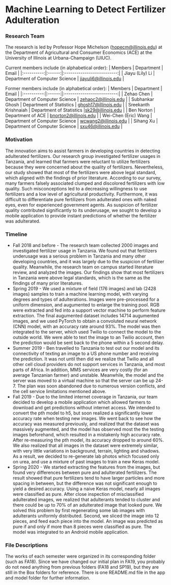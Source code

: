 # Machine Learning to Detect Fertilizer Adulteration 

### Research Team 
The research is led by Professor Hope Michelson ([hopecm@illinois.edu](hopecm@illinois.edu)) at the Department of Agricultural and Consumer Economics (ACE) at the University of Illinois at Urbana-Champaign (UIUC). 

Current members include (in alphabetical order): 
| Members | Department | Email  | 
|:----------:|:------:|:--------------------------:| 
| Jiayu (Lily) Li | Department of Computer Science | [jiayuli6@illinois.edu](jiayuli6@illinois.edu)  | 

Former members include (in alphabetical order): 
| Members | Department | Email  | 
|:----------:|:------:|:--------------------------:| 
| Zehao Chen | Department of Computer Science | zehaoc2@illinois.edu | 
| Subhankar Ghosh | Department of Statistics | [ghosh17@illinois.edu](ghosh17@illinois.edu) |
| Sreekanth Krishnaiah | Department of Statistics |[sk29@illinois.edu](sk29@illinois.edu) | 
| Ben Norton | Department of ACE | [bnorton2@illinois.edu](bnorton2@illinois.edu) | 
| Wei-Chen (Eric) Wang | Department of Computer Science | [wcwang2@illinois.edu](wcwang2@illinois.edu) | 
| Sihang Xu | Department of Computer Science | [sxu46@illinois.edu](sxu46@illinois.edu) | 

### Motivation 

The innovation aims to assist farmers in developing countries in detecting adulterated fertilizers. Our research group investigated fertilizer usages in Tanzania, and learned that farmers were reluctant to utilize fertilizers because they were concerned about the quality of fertilizers. Nevertheless, our study showed that most of the fertilizers were above legal standard, which aligned with the findings of prior literature. According to our survey, many farmers falsely associated clumped and discolored fertilizers with low quality. Such misconceptions led to a decreasing willingness to use fertilizers and a low level of agricultural productivity. Furthermore, it was difficult to differentiate pure fertilizers from adulterated ones with naked eyes, even for experienced government agents. As suspicion of fertilizer quality contributed significantly to its underusage, we sought to develop a mobile application to provide instant predictions of whether the fertilizer was adulterated. 

### Timeline 

- Fall 2018 and before - The research team collected 2000 images and investigated fertilizer usage in Tanzania. We found out that fertilizers underusage was a serious problem in Tanzania and many other developing countries, and it was largely due to the suspicion of fertilizer quality. Meanwhile, the research team on campus started literature review, and analyzed the images. Our findings show that most fertilizers in Tanzania were above legal standards, which is the same as the findings of many prior literatures. 
- Spring 2019 - We used a mixture of field (176 images) and lab (2428 images) samples to train a machine learning model, with varying degrees and types of adulterations. Images were pre-processed for a uniform dimension, and augumented to enlarge the training pool. RGB were extracted and fed into a support vector machine to perform feature extraction. The final augumented dataset includes 14714 augumented images, and we used PyTorch to obtain a convoluted neural network (CNN) model, with an accuracy rate around 93%. The model was then integrated to the server, which used Twilio to connect the model to the outside world. We were able to text the image to an Twilio account, then the prediction would be sent back to the phone within a 5 second delay. 
- Summer 2019 - Ben travelled to Tanzania to test out our model and its connectivity of texting an image to a US phone number and receiving the prediction. It was not until then did we realize that Twilio and all other cell cloud providers do not support services in Tanzania, and most parts of Africa. In addition, MMS services are very costly (for an average Tanzanian farmer) and unstable. Meanwhile, the model and the server was moved to a virtual machine so that the server can be up 24-7. The plan was soon abandoned due to numerous version conflicts, and the cell service limitations mentioned above. 
- Fall 2019 - Due to the limited internet coverage in Tanzania, our team decided to develop a mobile application which allowed farmers to download and get predictions without internet access. We intended to convert the pth model to h5, but soon realized a significantly lower accuracy rate when testing new images. We went back to see how the accuracy was measured previously, and realized that the dataset was massively augmented, and the model has observed most the the testing images beforehand, which resulted in a mistakenly high accuracy rate. After re-measuring the pth model, its accuracy dropped to around 60%. We also realized that all images in the dataset were extremely similar, with very little variations in background, terrain, lighting and shadows. As a result, we decided to re-generate lab photos which focused only on urea, and use a mixture of past images to train a new Keras model. 
- Spring 2020 - We started extracting the features from the images, but found very differences between pure and adulterated fertilizers. The result showed that pure fertilizers tend to have larger particles and more spacing in between, but the difference was not significant enough to yield a desired accuracy. Using a naive Keras model, nearly all images were classified as pure. After close inspection of misclassified adulterated images, we realized that adulterants tended to cluster and there could be up to 70% of an adulterated image that looked pure. We solved this problem by first regenerating some lab images with adulterants uniformly distributed. Second, we sliced the image into 12 pieces, and feed each piece into the model. An image was predicted as pure if and only if more than 8 pieces were classified as pure. The model was integrated to an Android mobile application. 

### File Descriptions 
The works of each semester were organized in its corresponding folder (such as FA18). Since we have changed our initial plan in FA19, you probably do not need anything from previous folders (FA18 and SP19), but they are still in the Box folders for reference. There is one README.md file in the app and model folder for further information. 